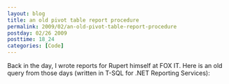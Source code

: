 ```yaml
---
layout: blog
title: an old pivot table report procedure
permalink: 2009/02/an-old-pivot-table-report-procedure
postday: 02/26 2009
posttime: 18_24
categories: [Code]
---
```


<p>Back in the day, I wrote reports for Rupert himself at FOX IT. Here is an old query from those days (written in T-SQL for .NET Reporting Services):</p>

<script src="https://gist.github.com/860840.js?file=dbo-PR_T09.sql"></script>
